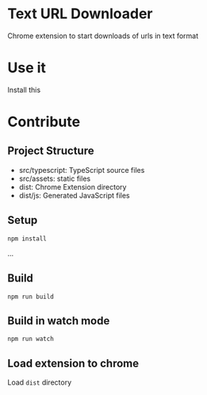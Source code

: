 # Text URL Downloader

Chrome extension to start downloads of urls in text format

# Use it
Install this 


# Contribute
## Project Structure
* src/typescript: TypeScript source files
* src/assets: static files
* dist: Chrome Extension directory
* dist/js: Generated JavaScript files

## Setup

```
npm install
```
...
## Build
```
npm run build
```
## Build in watch mode
```
npm run watch
```

## Load extension to chrome
Load `dist` directory
